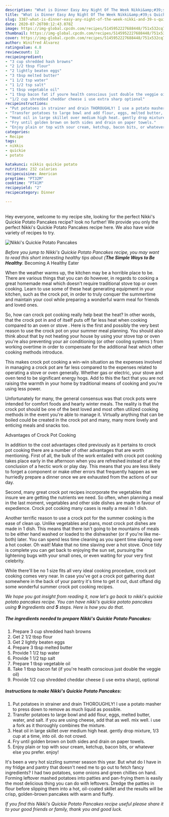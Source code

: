 ```yaml
---
description: "What is Dinner Easy Any Night Of The Week Nikki&amp;#39;s Quickie Potato Pancakes"
title: "What is Dinner Easy Any Night Of The Week Nikki&amp;#39;s Quickie Potato Pancakes"
slug: 3387-what-is-dinner-easy-any-night-of-the-week-nikki-and-39-s-quickie-potato-pancakes
date: 2020-07-26T00:12:43.078Z
image: https://img-global.cpcdn.com/recipes/5145952227688448/751x532cq70/nikkis-quickie-potato-pancakes-recipe-main-photo.jpg
thumbnail: https://img-global.cpcdn.com/recipes/5145952227688448/751x532cq70/nikkis-quickie-potato-pancakes-recipe-main-photo.jpg
cover: https://img-global.cpcdn.com/recipes/5145952227688448/751x532cq70/nikkis-quickie-potato-pancakes-recipe-main-photo.jpg
author: Winifred Alvarez
ratingvalue: 4.8
reviewcount: 12
recipeingredient:
- "3 cup shredded hash browns"
- "2 1/2 tbsp flour"
- "2 lightly beaten eggs"
- "3 tbsp melted butter"
- "1 1/2 tsp water"
- "1 1/2 tsp salt"
- "1 tbsp vegetable oil"
- "1 tbsp bacon fat if youre health conscious just double the veggie oil"
- "1/2 cup shredded cheddar cheese i use extra sharp optional"
recipeinstructions:
- "Put potatoes in strainer and drain THOROUGHLY! I use a potato masher to press down to remove as much liquid as possible."
- "Transfer potatoes to large bowl and add flour, eggs, melted butter, water, and salt. if you are using cheese, add that as well. mix well. i use a fork as it thoroughly combines the mixture."
- "Heat oil in large skillet over medium high heat. gently drop mixture, 1/3 cup at a time, into oil. do not crowd."
- "Fry until golden brown on both sides and drain on paper towels."
- "Enjoy plain or top with sour cream, ketchup, bacon bits, or whatever else you prefer. enjoy!"
categories:
- Recipe
tags:
- nikkis
- quickie
- potato

katakunci: nikkis quickie potato 
nutrition: 232 calories
recipecuisine: American
preptime: "PT32M"
cooktime: "PT41M"
recipeyield: "2"
recipecategory: Dinner

---
```

<br>
Hey everyone, welcome to my recipe site, looking for the perfect Nikki&#39;s Quickie Potato Pancakes recipe? look no further! We provide you only the perfect Nikki&#39;s Quickie Potato Pancakes recipe here. We also have wide variety of recipes to try.
<br>


![Nikki&#39;s Quickie Potato Pancakes](https://img-global.cpcdn.com/recipes/5145952227688448/751x532cq70/nikkis-quickie-potato-pancakes-recipe-main-photo.jpg)

<i>Before you jump to Nikki&#39;s Quickie Potato Pancakes recipe, you may want to read this short interesting healthy tips about {<strong>The Simple Ways to Be Healthy</strong>.</i>
Becoming A Healthy Eater


When the weather warms up, the kitchen may be a horrible place to be. There are various things that you can do however, in regards to cooking a great homemade meal which doesn't require traditional stove top or oven cooking. Learn to use some of these heat generating equipment in your kitchen, such as the crock pot, in order to truly conquer the summertime and maintain your cool while preparing a wonderful warm meal for friends and loved ones.

So, how can crock pot cooking really help beat the heat? In other words, that the crock pot in and of itself puts off far less heat when cooking compared to an oven or stove . Here is the first and possibly the very best reason to use the crock pot on your summer meal planning. You should also think about that by not heating your house by using your stove top or oven you're also preventing your air conditioning (or other cooling systems ) from working overtime in order to compensate for the additional heat which other cooking methods introduce.

This makes crock pot cooking a win-win situation as the expenses involved in managing a crock pot are far less compared to the expenses related to operating a stove or oven generally. Whether gas or electric, your stove and oven tend to be significant energy hogs. Add to this the fact that you are not raising the warmth in your home by traditional means of cooking and you're using less power.

Unfortunately for many, the general consensus was that crock pots were intended for comfort foods and hearty winter meals.  The reality is that the crock pot should be one of the best loved and most often utilized cooking methods in the event you're able to manage it.  Virtually anything that can be boiled could be created in the crock pot and many, many more lovely and enticing meals and snacks too.

Advantages of Crock Pot Cooking

In addition to the cost advantages cited previously as it pertains to crock pot cooking there are a number of other advantages that are worth mentioning. First of all, the bulk of the work entailed with crock pot cooking takes place early in the afternoon when you are refreshed instead of at the conclusion of a hectic work or play day. This means that you are less likely to forget a component or make other errors that frequently happen as we hurriedly prepare a dinner once we are exhausted from the actions of our day.

Second, many great crock pot recipes incorporate the vegetables that insure we are getting the nutrients we need. So often, when planning a meal in the last moment, vegetables and other side dishes are made in favour of expedience. Crock pot cooking many cases is really a meal in 1 dish.

Another terrific reason to use a crock pot for the summer cooking is the ease of clean up.  Unlike vegetables and pans, most crock pot dishes are made in 1 dish. This means that there isn't going to be mountains of meals to be either hand washed or loaded to the dishwasher (or if you're like me-both) later. You can spend less time cleaning as you spent time slaving over a hot cooker. Oh wait! Make that no time slaving over a hot stove. Once tidy is complete you can get back to enjoying the sun set, pursuing the lightening bugs with your small ones, or even waiting for your very first celebrity.

While there'll be no 1 size fits all very ideal cooking procedure, crock pot cooking comes very near. In case you've got a crock pot gathering dust somewhere in the back of your pantry it's time to get it out, dust offand dig some wonderful summer crock pot cooking recipes.


<i>We hope you got insight from reading it, now let's go back to nikki&#39;s quickie potato pancakes recipe. You can have nikki&#39;s quickie potato pancakes using <strong>9</strong> ingredients and <strong>5</strong> steps. Here is how you do that.
</i>

##### The ingredients needed to prepare Nikki&#39;s Quickie Potato Pancakes:

1. Prepare 3 cup shredded hash browns
1. Get 2 1/2 tbsp flour
1. Get 2 lightly beaten eggs
1. Prepare 3 tbsp melted butter
1. Provide 1 1/2 tsp water
1. Provide 1 1/2 tsp salt
1. Prepare 1 tbsp vegetable oil
1. Take 1 tbsp bacon fat (if you&#39;re health conscious just double the veggie oil)
1. Provide 1/2 cup shredded cheddar cheese (i use extra sharp), optional


##### Instructions to make Nikki&#39;s Quickie Potato Pancakes:

1. Put potatoes in strainer and drain THOROUGHLY! I use a potato masher to press down to remove as much liquid as possible.
1. Transfer potatoes to large bowl and add flour, eggs, melted butter, water, and salt. if you are using cheese, add that as well. mix well. i use a fork as it thoroughly combines the mixture.
1. Heat oil in large skillet over medium high heat. gently drop mixture, 1/3 cup at a time, into oil. do not crowd.
1. Fry until golden brown on both sides and drain on paper towels.
1. Enjoy plain or top with sour cream, ketchup, bacon bits, or whatever else you prefer. enjoy!


It&#39;s been a very hot sizzling summer season this year. But what do I have in my fridge and pantry that doesn&#39;t need me to go out to fetch fancy ingredients? I had two potatoes, some onions and green chillies on hand. Forming leftover mashed potatoes into patties and pan-frying them is easily the most delicious thing you can do with leftovers. Dredge the patties in flour before slipping them into a hot, oil-coated skillet and the results will be crisp, golden-brown pancakes with warm and fluffy. 

<i>If you find this Nikki&#39;s Quickie Potato Pancakes recipe useful please share it to your good friends or family, thank you and good luck.</i>
